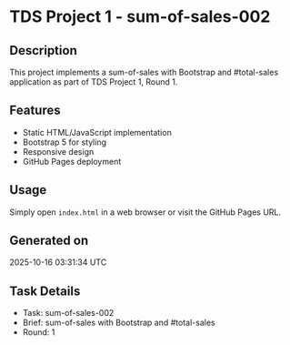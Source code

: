 # TDS Project 1 - sum-of-sales-002

## Description
This project implements a sum-of-sales with Bootstrap and #total-sales application as part of TDS Project 1, Round 1.

## Features
- Static HTML/JavaScript implementation
- Bootstrap 5 for styling
- Responsive design
- GitHub Pages deployment

## Usage
Simply open `index.html` in a web browser or visit the GitHub Pages URL.

## Generated on
2025-10-16 03:31:34 UTC

## Task Details
- Task: sum-of-sales-002
- Brief: sum-of-sales with Bootstrap and #total-sales
- Round: 1
